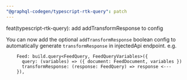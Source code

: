 ```yaml
---
"@graphql-codegen/typescript-rtk-query": patch
---
```


feat(typescript-rtk-query): add addTransformResponse to config

You can now add the optional `addTransformResponse` boolean config to automatically generate `transformResponse` in injectedApi endpoint. e.g.

```
    Feed: build.query<FeedQuery, FeedQueryVariables>({
      query: (variables) => ({ document: FeedDocument, variables })
      transformResponse: (response: FeedQuery) => response <---
    }),
```
